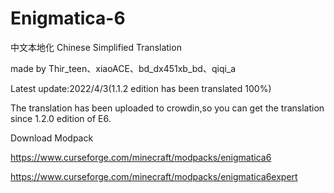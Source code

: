 # Enigmatica-6
中文本地化
Chinese Simplified Translation

made by Thir_teen、xiaoACE、bd_dx451xb_bd、qiqi_a

Latest update:2022/4/3(1.1.2 edition has been translated 100%)

The translation has been uploaded to crowdin,so you can get the translation since 1.2.0 edition of E6.

Download Modpack 

https://www.curseforge.com/minecraft/modpacks/enigmatica6

https://www.curseforge.com/minecraft/modpacks/enigmatica6expert
